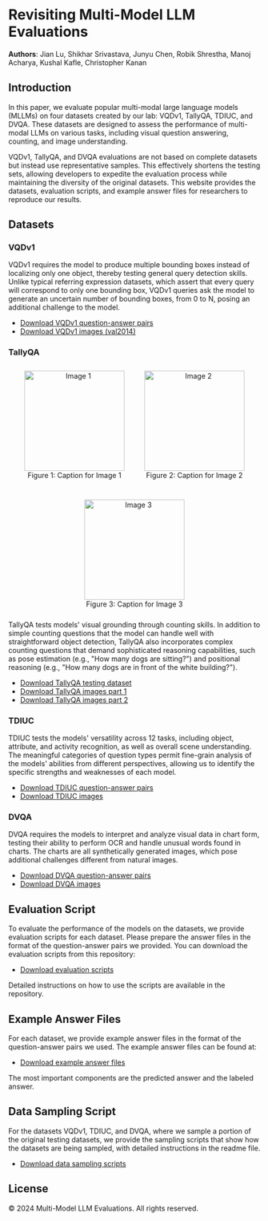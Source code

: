 # Revisiting Multi-Model LLM Evaluations

**Authors**: Jian Lu, Shikhar Srivastava, Junyu Chen, Robik Shrestha, Manoj Acharya, Kushal Kafle, Christopher Kanan

## Introduction
In this paper, we evaluate popular multi-modal large language models (MLLMs) on four datasets created by our lab: VQDv1, TallyQA, TDIUC, and DVQA. These datasets are designed to assess the performance of multi-modal LLMs on various tasks, including visual question answering, counting, and image understanding. 

VQDv1, TallyQA, and DVQA evaluations are not based on complete datasets but instead use representative samples. This effectively shortens the testing sets, allowing developers to expedite the evaluation process while maintaining the diversity of the original datasets. This website provides the datasets, evaluation scripts, and example answer files for researchers to reproduce our results.

## Datasets

### VQDv1
VQDv1 requires the model to produce multiple bounding boxes instead of localizing only one object, thereby testing general query detection skills. Unlike typical referring expression datasets, which assert that every query will correspond to only one bounding box, VQDv1 queries ask the model to generate an uncertain number of bounding boxes, from 0 to N, posing an additional challenge to the model.

- [Download VQDv1 question-answer pairs](https://github.com/KevinLuJian/MLLM-evaluation/raw/main/VQDv1_sampling.json)
- [Download VQDv1 images (val2014)](http://images.cocodataset.org/zips/val2014.zip)

### TallyQA
<div style="display: flex; justify-content: center; align-items: flex-start; gap: 20px; flex-wrap: wrap;">
  <figure style="margin: 10px; text-align: center;">
    <img src="https://github.com/KevinLuJian/MLLMs_webpage/blob/main/images/image1.png" alt="Image 1" width="200"/>
    <figcaption>Figure 1: Caption for Image 1</figcaption>
  </figure>
  <figure style="margin: 10px; text-align: center;">
    <img src="https://github.com/KevinLuJian/MLLMs_webpage/blob/main/images/image2.png" alt="Image 2" width="200"/>
    <figcaption>Figure 2: Caption for Image 2</figcaption>
  </figure>
  <figure style="margin: 10px; text-align: center;">
    <img src="https://github.com/KevinLuJian/MLLMs_webpage/blob/main/images/image3.png" alt="Image 3" width="200"/>
    <figcaption>Figure 3: Caption for Image 3</figcaption>
  </figure>
</div>

TallyQA tests models' visual grounding through counting skills. In addition to simple counting questions that the model can handle well with straightforward object detection, TallyQA also incorporates complex counting questions that demand sophisticated reasoning capabilities, such as pose estimation (e.g., "How many dogs are sitting?") and positional reasoning (e.g., "How many dogs are in front of the white building?").

- [Download TallyQA testing dataset](https://github.com/KevinLuJian/MLLM-evaluation/raw/main/TallyQA_test.json)
- [Download TallyQA images part 1](https://cs.stanford.edu/people/rak248/VG_100K_2/images.zip)
- [Download TallyQA images part 2](https://cs.stanford.edu/people/rak248/VG_100K_2/images2.zip)

### TDIUC
TDIUC tests the models' versatility across 12 tasks, including object, attribute, and activity recognition, as well as overall scene understanding. The meaningful categories of question types permit fine-grain analysis of the models' abilities from different perspectives, allowing us to identify the specific strengths and weaknesses of each model.

- [Download TDIUC question-answer pairs](https://github.com/KevinLuJian/MLLM-evaluation/raw/main/TDIUC_sampling.json)
- [Download TDIUC images](https://drive.google.com/file/d/1Hevf7eQNzg-qlXbfz9nPbATmQciexkDp/view?usp=share_link)

### DVQA
DVQA requires the models to interpret and analyze visual data in chart form, testing their ability to perform OCR and handle unusual words found in charts. The charts are all synthetically generated images, which pose additional challenges different from natural images.

- [Download DVQA question-answer pairs](https://github.com/KevinLuJian/MLLM-evaluation/raw/main/DVQA_sampling.json)
- [Download DVQA images](https://drive.google.com/file/d/1iOSjgbqnTiLpMFuuRa3kIs3E_RxGkKmX/view?usp=share_link)

## Evaluation Script
To evaluate the performance of the models on the datasets, we provide evaluation scripts for each dataset. Please prepare the answer files in the format of the question-answer pairs we provided. You can download the evaluation scripts from this repository:

- [Download evaluation scripts](https://github.com/KevinLuJian/MLLM-evaluation/tree/main/eval_script)

Detailed instructions on how to use the scripts are available in the repository.

## Example Answer Files
For each dataset, we provide example answer files in the format of the question-answer pairs we used. The example answer files can be found at:

- [Download example answer files](https://github.com/KevinLuJian/MLLM-evaluation/tree/main/Evaluation_result(Ours))

The most important components are the predicted answer and the labeled answer.

## Data Sampling Script
For the datasets VQDv1, TDIUC, and DVQA, where we sample a portion of the original testing datasets, we provide the sampling scripts that show how the datasets are being sampled, with detailed instructions in the readme file.

- [Download data sampling scripts](https://github.com/KevinLuJian/MLLM-evaluation/tree/main/datasets_sampling)

## License
&copy; 2024 Multi-Model LLM Evaluations. All rights reserved.
